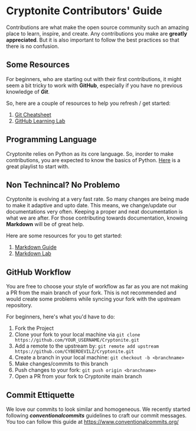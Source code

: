 # Cryptonite Contributors' Guide

Contributions are what make the open source community such an amazing place to learn, inspire, and create. Any contributions you make are **greatly appreciated**. But it is
also important to follow the best practices so that there is no confusion.

## Some Resources

For beginners, who are starting out with their first contributions, it might seem a bit tricky to work with **GitHub**, especially if you have no previous knowledge of ***Git***.

So, here are a couple of resources to help you refresh / get started:

1. [Git Cheatsheet](https://education.github.com/git-cheat-sheet-education.pdf)
2. [GitHub Learning Lab](https://lab.github.com/githubtraining/introduction-to-github)

## Programming Language

Cryptonite relies on Python as its core language. So, inorder to make contributions, you are expected to know the basics of Python. [Here](https://www.youtube.com/playlist?list=PLbsliZj8JocIez5TvsbMaVKgF-sxoal0C) is a great playlist to start with.

## Non Technincal? No Problemo

Cryptonite is evolving at a very fast rate. So many changes are being made to make it adaptive and upto date. This means, we change/update our documentations very often. Keeping a proper and neat documentation is what we are after. For those contributing towards documentation, knowing **Markdown** will be of great help.

Here are some resources for you to get started:

1. [Markdown Guide](https://www.markdownguide.org/basic-syntax/)
2. [Markdown Lab](https://www.markdowntutorial.com/)

## GitHub Workflow

You are free to choose your style of workflow as far as you are not making a PR from the main branch of your fork. This is not recommended and would create some problems while syncing your fork with the upstream repository.

For beginners, here's what you'd have to do:

1. Fork the Project
2. Clone your fork to your local machine via `git clone https://github.com/YOUR_USERNAME/Cryptonite.git`
3. Add a remote to the upstream by: `git remote add upstream https://github.com/CYBERDEVILZ/Cryptonite.git`
4. Create a branch in your local machine: `git checkout -b <branchname>`
5. Make changes/commits to this branch
6. Push changes to your fork: `git push origin <branchname>`
7. Open a PR from your fork to Cryptonite main branch

## Commit Ettiquette

We love our commits to look similar and homogeneous. We recently started following ***conventionalcommits*** guidelines to craft our commit messages. You too can follow this guide at <https://www.conventionalcommits.org/>
